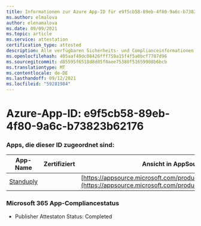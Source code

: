 ```yaml
---
title: Informationen zur Azure App-ID für e9f5cb58-89eb-4f80-9a6c-b73823b62176
ms.author: elmalova
author: elenamalova
ms.date: 09/09/2021
ms.topic: article
ms.service: attestation
certification_type: attested
description: Alle verfügbaren Sicherheits- und Complianceinformationen für e9f5cb58-89eb-4f80-9a6c-b73823b62176.
ms.openlocfilehash: 405aaf49dc08426fff759a15f4f5a0bcf7787d96
ms.sourcegitcommit: d85595f6518d8d05f0aee75380f51659908b6bcb
ms.translationtype: MT
ms.contentlocale: de-DE
ms.lasthandoff: 09/12/2021
ms.locfileid: "59281984"
---
```

# <a name="azure-app-id-e9f5cb58-89eb-4f80-9a6c-b73823b62176"></a>Azure-App-ID: e9f5cb58-89eb-4f80-9a6c-b73823b62176


### <a name="apps-associated-with-this-id"></a>Apps, die dieser ID zugeordnet sind:
| **App-Name** | **Zertifiziert** | **Ansicht in AppSource** |
|--------------|---------------|-----------------------|
| [Standuply](https://docs.microsoft.com/microsoft-365-app-certification/forward/WA200003001) |  | [https://appsource.microsoft.com/product/office/WA200003001](https://appsource.microsoft.com/product/office/WA200003001) |

### <a name="microsoft-365-app-compliance-status"></a>Microsoft 365 App-Compliancestatus
- Publisher Attestaton Status: Completed
